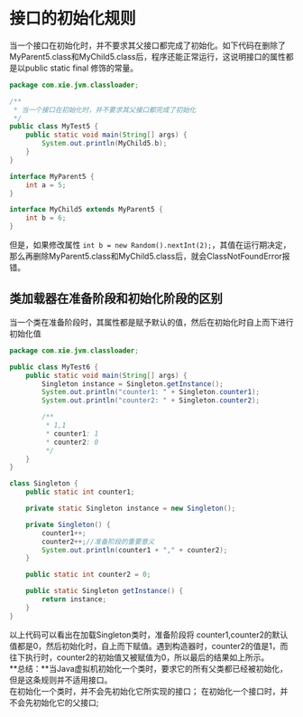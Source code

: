 # 接口的初始化规则

当一个接口在初始化时，并不要求其父接口都完成了初始化。如下代码在删除了MyParent5.class和MyChild5.class后，程序还能正常运行，这说明接口的属性都是以public static final 修饰的常量。

```java
package com.xie.jvm.classloader;

/**
 * 当一个接口在初始化时，并不要求其父接口都完成了初始化
 */
public class MyTest5 {
    public static void main(String[] args) {
        System.out.println(MyChild5.b);
    }
}

interface MyParent5 {
    int a = 5;
}

interface MyChild5 extends MyParent5 {
    int b = 6;
}
```

但是，如果修改属性 `int b = new Random().nextInt(2);`，其值在运行期决定，那么再删除MyParent5.class和MyChild5.class后，就会ClassNotFoundError报错。

## 类加载器在准备阶段和初始化阶段的区别

当一个类在准备阶段时，其属性都是赋予默认的值，然后在初始化时自上而下进行初始化值

```java
package com.xie.jvm.classloader;

public class MyTest6 {
    public static void main(String[] args) {
        Singleton instance = Singleton.getInstance();
        System.out.println("counter1: " + Singleton.counter1);
        System.out.println("counter2: " + Singleton.counter2);

        /**
         * 1,1
         * counter1: 1
         * counter2: 0
         */
    }
}

class Singleton {
    public static int counter1;

    private static Singleton instance = new Singleton();

    private Singleton() {
        counter1++;
        counter2++;//准备阶段的重要意义
        System.out.println(counter1 + "," + counter2);
    }

    public static int counter2 = 0;

    public static Singleton getInstance() {
        return instance;
    }
}
```

以上代码可以看出在加载Singleton类时，准备阶段将 counter1,counter2的默认值都是0，然后初始化时，自上而下赋值。遇到构造器时，counter2的值是1，而往下执行时，counter2的初始值又被赋值为0，所以最后的结果如上所示。  
**总结：**当Java虚拟机初始化一个类时，要求它的所有父类都已经被初始化，但是这条规则并不适用接口。  
在初始化一个类时，并不会先初始化它所实现的接口；
在初始化一个接口时，并不会先初始化它的父接口;
